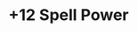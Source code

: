 ---
title: "+12 Spell Power"
canonical: "skill/plus-12-spell-power"
canonical_title: "Druid Loresheet"
lists:
    - druid-loresheet
tier: 3
min_type: "druid-x/2"
osp_cost: 20
prerequisites: ["druid-loresheet/plus-8-spell-power"]
replacement: true
ladder: "spell-power"
---